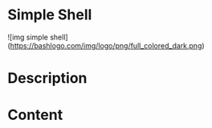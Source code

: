 # Simple Shell
![img simple shell]
(https://bashlogo.com/img/logo/png/full_colored_dark.png)
# Description

# Content